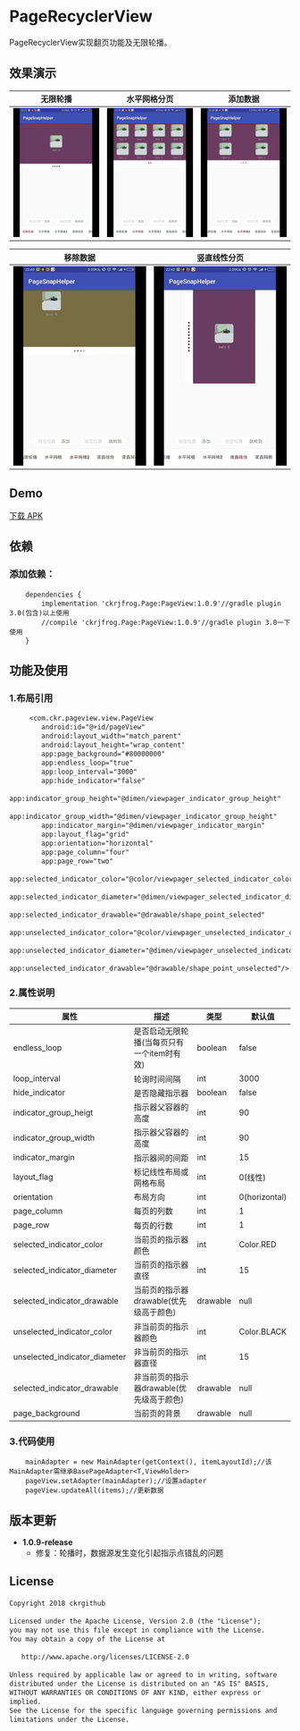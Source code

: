 # PageRecyclerView
PageRecyclerView实现翻页功能及无限轮播。

## 效果演示
| 无限轮播     | 水平网格分页    | 添加数据    |
| ------------ | ------------------------- | ----------- |
| ![](screenRecorder/Screenshot_1.gif) | ![](screenRecorder/Screenshot_2.gif) | ![](screenRecorder/Screenshot_3.gif) |

| 移除数据  | 竖直线性分页 |
| ------------ | ------------------------- |
| ![](screenRecorder/Screenshot_4.gif) | ![](screenRecorder/Screenshot_5.gif) |

## Demo
[下载 APK](apk/app-debug.apk)

## 依赖
### 添加依赖：
```
	dependencies {
		implementation 'ckrjfrog.Page:PageView:1.0.9'//gradle plugin 3.0(包含)以上使用
		//compile 'ckrjfrog.Page:PageView:1.0.9'//gradle plugin 3.0一下使用
	}
```

## 功能及使用
### 1.布局引用
```
     <com.ckr.pageview.view.PageView
        android:id="@+id/pageView"
        android:layout_width="match_parent"
        android:layout_height="wrap_content"
        app:page_background="#80000000"
        app:endless_loop="true"
        app:loop_interval="3000"
        app:hide_indicator="false"
        app:indicator_group_height="@dimen/viewpager_indicator_group_height"
        app:indicator_group_width="@dimen/viewpager_indicator_group_height"
        app:indicator_margin="@dimen/viewpager_indicator_margin"
        app:layout_flag="grid"
        app:orientation="horizontal"
        app:page_column="four"
        app:page_row="two"
        app:selected_indicator_color="@color/viewpager_selected_indicator_color"
        app:selected_indicator_diameter="@dimen/viewpager_selected_indicator_diameter"
        app:selected_indicator_drawable="@drawable/shape_point_selected"
        app:unselected_indicator_color="@color/viewpager_unselected_indicator_color"
        app:unselected_indicator_diameter="@dimen/viewpager_unselected_indicator_diameter"
        app:unselected_indicator_drawable="@drawable/shape_point_unselected"/>
```
### 2.属性说明
| 属性							| 描述									 | 类型			| 默认值			|
| ----------------------------- | -------------------------------------- | ----------   | ------------- |
| endless_loop                  | 是否启动无限轮播(当每页只有一个item时有效)	 | boolean  	| false			|
| loop_interval                 | 轮询时间间隔							 | int			| 3000			|
| hide_indicator                | 是否隐藏指示器  						 | boolean 		| false		 	|
| indicator_group_heigt         | 指示器父容器的高度 						 | int     		| 90			|
| indicator_group_width         | 指示器父容器的高度 						 | int     		| 90			|
| indicator_margin				| 指示器间的间距  						 | int      	| 15            |
| layout_flag					| 标记线性布局或网格布局  					 | int      		| 0(线性)     	|
| orientation					| 布局方向  								 | int      	| 0(horizontal) |
| page_column					| 每页的列数  							 | int       	| 1		    	|
| page_row						| 每页的行数  							 | int       	| 1		    	|
| selected_indicator_color      | 当前页的指示器颜色  						 | int       	| Color.RED	 	|
| selected_indicator_diameter   | 当前页的指示器直径  						 | int       	| 15		 	|
| selected_indicator_drawable   | 当前页的指示器drawable(优先级高于颜色) 	 | drawable  	| null	     	|
| unselected_indicator_color	| 非当前页的指示器颜色  					 | int      	| Color.BLACK   |
| unselected_indicator_diameter	| 非当前页的指示器直径  					 | int      	| 15 		 	|
| selected_indicator_drawable   | 非当前页的指示器drawable(优先级高于颜色) 	 | drawable 	| null	     	|
| page_background				| 当前页的背景							 | drawable		| null			|

### 3.代码使用
```
    mainAdapter = new MainAdapter(getContext(), itemLayoutId);//该MainAdapter需继承BasePageAdapter<T,ViewHolder>
    pageView.setAdapter(mainAdapter);//设置adapter
    pageView.updateAll(items);//更新数据
```
## 版本更新
* **1.0.9-release**
  * 修复：轮播时，数据源发生变化引起指示点错乱的问题

License
-------

    Copyright 2018 ckrgithub

    Licensed under the Apache License, Version 2.0 (the "License");
    you may not use this file except in compliance with the License.
    You may obtain a copy of the License at

       http://www.apache.org/licenses/LICENSE-2.0

    Unless required by applicable law or agreed to in writing, software
    distributed under the License is distributed on an "AS IS" BASIS,
    WITHOUT WARRANTIES OR CONDITIONS OF ANY KIND, either express or implied.
    See the License for the specific language governing permissions and
    limitations under the License.
